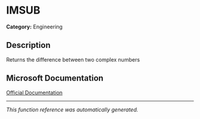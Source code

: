 # IMSUB

**Category:** Engineering

## Description
Returns the difference between two complex numbers

## Microsoft Documentation
[Official Documentation](https://support.microsoft.com//en-us/office/imsub-function-2e404b4d-4935-4e85-9f52-cb08b9a45054)

---
*This function reference was automatically generated.*
